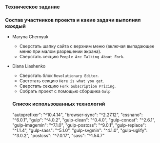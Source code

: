 ### Техническое задание


### Состав участников проекта и какие задачи выполнял каждый
 - Maryna Chernyuk
   - Сверстать шапку сайта с верхним меню (включая выпадающее меню при малом разрешении экрана). 
   - Сверстать секцию `People Are Talking About Fork`.

 - Diana Liashenko
   - Сверстать блок `Revolutionary Editor`.
   - Светстать секцию `Here is what you get`.
   - Сверстать секцию `Fork Subscription Pricing`.
   - Собрать проект с помощью сборщика `Gulp`

   ### Список использованных технологий
    "autoprefixer": "^10.4.14",
    "browser-sync": "^2.27.12",
    "cssnano": "^6.0.1",
    "gulp": "^4.0.2",
    "gulp-clean": "^0.4.0",
    "gulp-concat": "^2.6.1",
    "gulp-imagemin": "^7.1.0",
    "gulp-postcss": "^9.0.1",
    "gulp-replace": "^1.1.4",
    "gulp-sass": "^5.1.0",
    "gulp-svgmin": "^4.1.0",
    "gulp-uglify": "^3.0.2",
    "postcss": "^7.0.17",
    "sass": "^1.54.7"
